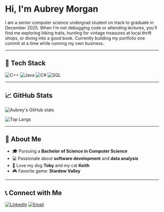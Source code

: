 # Hi, I'm Aubrey Morgan
I am a senior computer science undergrad student on track to graduate in December 2025. When I'm not debugging code or attending lectures, you'll find me exploring hiking trails, hunting for vintage treasures at local thrift shops, or diving into a good book. Currently building my portfolio one commit at a time while running my own business. 

---

## 🔧 Tech Stack
![C++](https://img.shields.io/badge/-C++-00599C?logo=c%2b%2b&logoColor=white&style=flat)
![Java](https://img.shields.io/badge/-Java-007396?logo=java&logoColor=white&style=flat)
![C#](https://img.shields.io/badge/-C%23-239120?logo=c-sharp&logoColor=white&style=flat)
![SQL](https://img.shields.io/badge/-SQL-4479A1?logo=postgresql&logoColor=white&style=flat)


---

## 📈 GitHub Stats
![Aubrey's GitHub stats](https://github-readme-stats.vercel.app/api?username=aubreymorgan&show_icons=true&theme=radical)

![Top Langs](https://github-readme-stats.vercel.app/api/top-langs/?username=YOUR_USERNAME&layout=compact&theme=radical)

---

## 📓 About Me
- 🎓 Pursuing a **Bachelor of Science in Computer Science**
- 💻 Passionate about **software development** and **data analysis**
- 🐾 Love my dog **Toby** and my cat **Keith**
- 🎮 Favorite game: **Stardew Valley**

---

## 📞 Connect with Me
[![LinkedIn](https://img.shields.io/badge/LinkedIn-0A66C2?logo=linkedin&logoColor=white)](https://www.linkedin.com/in/aubrey-morgan-b58b7b250/)
[![Email](https://img.shields.io/badge/Email-D14836?logo=gmail&logoColor=white)](mailto:agm4y@mtmail.mtsu.edu)

